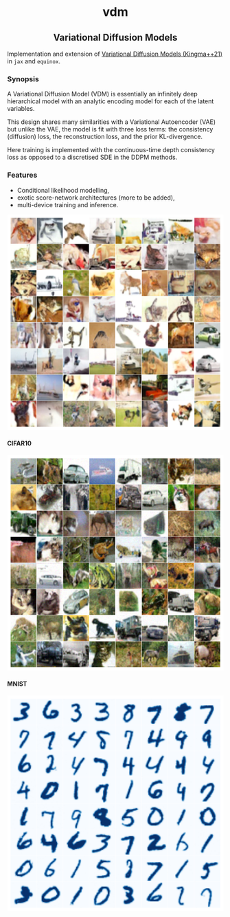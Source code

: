 <h1 align='center'>vdm</h1>
<h2 align='center'>Variational Diffusion Models</h2>

Implementation and extension of [Variational Diffusion Models (Kingma++21)](https://arxiv.org/abs/2203.04176) in `jax` and `equinox`. 

### Synopsis 

A Variational Diffusion Model (VDM) is essentially an infinitely deep hierarchical model with an analytic encoding model for each of the latent variables. 

This design shares many similarities with a Variational Autoencoder (VAE) but unlike the VAE, the model is fit with three loss terms: the consistency (diffusion) loss, the reconstruction loss, and the prior KL-divergence.

Here training is implemented with the continuous-time depth consistency loss as opposed to a discretised SDE in the DDPM methods. 


### Features
* Conditional likelihood modelling,
* exotic score-network architectures (more to be added),
* multi-device training and inference.

<!-- ### To do:
* ViT score network
* Set transformer net -->

![alt text](https://github.com/homerjed/vdm/blob/master/figs/generated.png?raw=true)

#### CIFAR10 
![alt text](https://github.com/homerjed/vdm/blob/master/figs/cifar10.png?raw=true)

#### MNIST
![alt text](https://github.com/homerjed/vdm/blob/master/figs/mnist.png?raw=true)